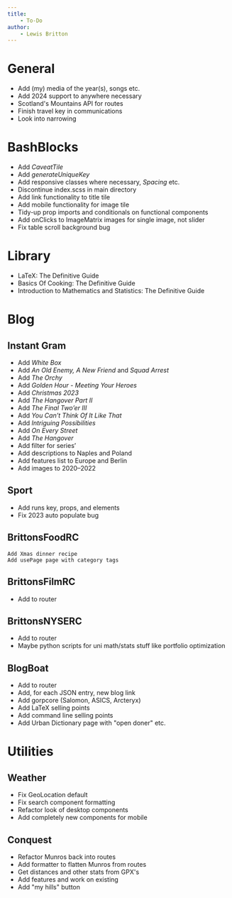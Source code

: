 ```yaml
---
title:
    - To-Do
author:
    - Lewis Britton
---
```


# General

-   Add (my) media of the year(s), songs etc.
-   Add 2024 support to anywhere necessary
-   Scotland's Mountains API for routes
-   Finish travel key in communications
-   Look into narrowing

# BashBlocks

-   Add _CaveatTile_
-   Add _generateUniqueKey_
-   Add responsive classes where necessary, _Spacing_ etc.
-   Discontinue index.scss in main directory
-   Add link functionality to title tile
-   Add mobile functionality for image tile
-   Tidy-up prop imports and conditionals on functional components
-   Add onClicks to ImageMatrix images for single image, not slider
-   Fix table scroll background bug

# Library

-   LaTeX: The Definitive Guide
-   Basics Of Cooking: The Definitive Guide
-   Introduction to Mathematics and Statistics: The Definitive Guide

# Blog

## Instant Gram

-   Add _White Box_
-   Add _An Old Enemy, A New Friend_ and _Squad Arrest_
-   Add _The Orchy_
-   Add _Golden Hour - Meeting Your Heroes_
-   Add _Christmas 2023_
-   Add _The Hangover Part II_
-   Add _The Final Two’er III_
-   Add _You Can’t Think Of It Like That_
-   Add _Intriguing Possibilities_
-   Add _On Every Street_
-   Add _The Hangover_
-   Add filter for series’
-   Add descriptions to Naples and Poland
-   Add features list to Europe and Berlin
-   Add images to 2020–2022

## Sport

-   Add runs key, props, and elements
-   Fix 2023 auto populate bug

## BrittonsFoodRC

    Add Xmas dinner recipe
    Add usePage page with category tags

## BrittonsFilmRC

-   Add to router

## BrittonsNYSERC

-   Add to router
-   Maybe python scripts for uni math/stats stuff like portfolio optimization

## BlogBoat

-   Add to router
-   Add, for each JSON entry, new blog link
-   Add gorpcore (Salomon, ASICS, Arcteryx)
-   Add LaTeX selling points
-   Add command line selling points
-   Add Urban Dictionary page with "open doner" etc.

# Utilities

## Weather

-   Fix GeoLocation default
-   Fix search component formatting
-   Refactor look of desktop components
-   Add completely new components for mobile

## Conquest

-   Refactor Munros back into routes
-   Add formatter to flatten Munros from routes
-   Get distances and other stats from GPX's
-   Add features and work on existing
-   Add "my hills" button
